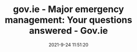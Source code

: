 ---
"title": "gov.ie - Major emergency management: Your questions answered - Gov.ie"
"date": "2021-9-24 11:51:20"
"feed_name": "GOOGLENEWSINDUSTRIAL"
"feed_website": "https://news.google.com/search?q=industrial%2Bincident&hl=en-US&gl=US&ceid=US:en"
"feed_rss": "https://news.google.com/rss/search?q=industrial%2Bincident&hl=en-US&gl=US&ceid=US:en"
"link": "https://www.gov.ie/en/publication/20afc-major-emergency-management-your-questions-answered/"
"file": "_posts/2021-1-1-4f40011828de5d41976239e43aff1d27cf8ea892.md"
"accident": "0"
"drilling": "0"
"dead": "0"
"injured": "0"
"where": "unknown site"
---